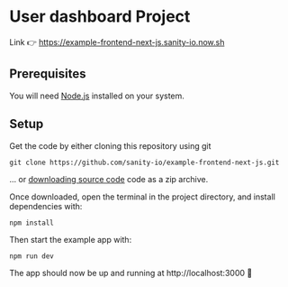 # User dashboard Project

Link 👉 https://example-frontend-next-js.sanity-io.now.sh

## Prerequisites

You will need [Node.js](https://nodejs.org) installed on your system.

## Setup

Get the code by either cloning this repository using git

```
git clone https://github.com/sanity-io/example-frontend-next-js.git
```

... or [downloading source code](https://github.com/sanity-io/example-frontend-next-js/archive/master.zip) code as a zip archive.

Once downloaded, open the terminal in the project directory, and install dependencies with:

```
npm install
```


Then start the example app with:

```
npm run dev
```

The app should now be up and running at http://localhost:3000 🚀